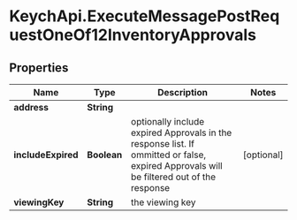 # KeychApi.ExecuteMessagePostRequestOneOf12InventoryApprovals

## Properties

Name | Type | Description | Notes
------------ | ------------- | ------------- | -------------
**address** | **String** |  | 
**includeExpired** | **Boolean** | optionally include expired Approvals in the response list.  If ommitted or false, expired Approvals will be filtered out of the response | [optional] 
**viewingKey** | **String** | the viewing key | 


